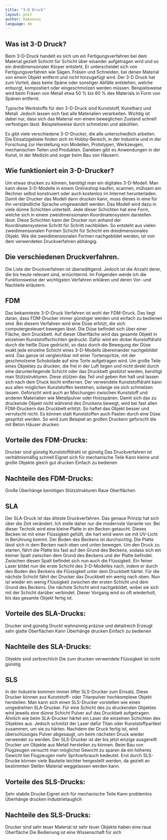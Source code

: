 ```yaml
---
title: "3-D Druck"
layout: post
author: Rakennus
language: de
---
```


## Was ist 3-D Druck?

Beim 3-D-Druck handelt es sich um ein Fertigungsverfahren bei dem Material gezielt Schicht für Schicht über einander aufgetragen wird und so ein dreidimensionaler Körper entsteht.
Er unterscheidet sich von Fertigungsverfahren wie Sägen, Fräsen und Schneiden, bei denen Material von einem Objekt entfernt und nicht hinzugefügt wird. Der 3-D Druck hat zum Vorteil, dass keine Späne oder sonstiger Abfälle entstehen, welche entsorgt, kompostiert oder eingeschmolzen werden müssen. Beispielsweise wird beim Fräsen von Metall etwa 50 % bis 60 % des Materials in Form von Spänen entfernt.

Typische Werkstoffe für den 3-D-Druck sind Kunststoff, Kunstharz und Metall. Jedoch lassen sich fast alle Materialien verarbeiten. Wichtig ist dabei nur, dass sich das Material von einem beweglichen Zustand schnell verfestigen lässt. Beispielsweise durch schmelzen und abkühlen.

Es gibt viele verschiedene 3-D-Drucker, die alle unterschiedlich arbeiten. Die Einsatzgebiete finden sich im Hobby-Bereich, in der Industrie und in der Forschung zur Herstellung von Modellen, Prototypen, Werkzeugen, mechanischen Teilen und Produkten. Daneben gibt es Anwendungen in der Kunst, in der Medizin und sogar beim Bau von Häusern.

## Wie funktioniert ein 3-D-Drucker?

Um etwas drucken zu können, benötigt man ein digitales 3-D-Modell. Man kann diese 3-D-Modelle in einem Onlineshop kaufen, scannen, mühsam am Rechner selbst konstruiert oder auch kostenlos im Internet herunterladen.
Damit der Drucker das Modell dann drucken kann, muss dieses in eine für ihn verständliche Sprache umgewandelt werden. Das Modell wird dazu in viele dünne Schichten unterteilt. Jede dieser Schichten hat eine Form, welche sich in einem zweidimensionalen Koordinatensystem darstellen lässt. Diese Schichten kann der Drucker nun anhand der Koordinatensysteme Schritt für Schritt nachbilden. So entsteht aus vielen zweidimensionalen Formen Schicht für Schicht ein dreidimensionales Objekt. Wie die zweidimensionalen Formen nachgebildet werden, ist von dem verwendeten Druckverfahren abhängig.

## Die verschiedenen Druckverfahren.

Die Liste der Druckverfahren ist überwältigend. Jedoch ist die Anzahl derer, die bis heute relevant sind, ernüchternd. Im Folgenden werde ich die Funktionsweise der wichtigsten Verfahren erklären und deren Vor- und Nachteile erläutern.

## FDM

Das bekannteste 3-D-Druck Verfahren ist wohl der FDM-Druck. Das liegt daran, dass FDM-Drucker immer günstiger werden und einfach zu bedienen sind.
Bei diesem Verfahren wird eine Düse erhitzt, die sich computergesteuert bewegen lässt. Die Düse befindet sich über einer Fläche, dem Druckbett. Auf dieser Oberfläche wird das gesamte Objekt in einzelnen Kunststoffschichten gedruckt. Dafür wird ein dicker Kunstoffdraht durch die heiße Düse gedrückt, so dass durch die Bewegung der Düse exakt jede einzelne Schicht eines 3-D-Modells übereinander nachgebildet wird. Das ganze ist vergleichbar mit einer Tortenspritze, mit der geschmolzene Schokolade auf eine Torte aufgetragen wird.
Um große Teile eines Objektes zu drucken, die frei in der Luft liegen und nicht direkt durch eine darunterliegende Schicht oder das Druckbett gestützt werden, benötigt man Stützstrukturen. Diese stützen das Teil und geben ihm halt und lassen sich nach dem Druck leicht entfernen.
Der verwendete Kunststoffdraht kann aus allen möglichen Kunststoffen bestehen, solange sie sich schmelzen lassen. Geforscht wird auch an Mischungen zwischen Kunststoff und anderen Materialien wie Metallpulver oder Holzspänen.
Damit sich das zu druckende Objekt nicht während des Druckens bewegt, wird bei fast allen FDM-Druckern das Druckbett erhitzt. So haftet das Objekt besser und verrutscht nicht.
Es können statt Kunststoffen auch Pasten durch eine Düse gespritzt werden. So wird zum Beispiel an großen Druckern geforscht die mit Beton Häuser drucken.

## Vorteile des FDM-Drucks:

Drucker sind günstig
Kunststoffdraht ist günstig
Das Druckverfahren ist verhältnismäßig schnell
Eignet sich für mechanische Teile
Kann kleine und große Objekte gleich gut drucken
Einfach zu bedienen

## Nachteile des FDM-Drucks:

Große Überhänge benötigen Stützstrukturen
Raue Oberflächen

## SLA

Der SLA-Druck ist das älteste Druckverfahren. Das genaue Prinzip hat sich über die Zeit verändert. Ich stelle daher nur die modernste Variante vor.
Bei dieser Technik wird eine kleine Platte in ein Becken getaucht. Dieses Becken ist mit einer Flüssigkeit gefüllt, die hart wird wenn sie mit UV-Licht in Berührung kommt. Der Boden des Beckens ist durchsichtig. Die Platte lässt sich in dem Becken nach oben und unten bewegen.
Um den Druck zu starten, fährt die Platte bis fast auf den Grund des Beckens, sodass sich ein kleiner Spalt zwischen dem Grund des Beckens und der Platte befindet. Zwischen diesen Spalt befindet sich nun auch die Flüssigkeit. Ein feiner Laser bildet nun die erste Schicht des 3-D-Modelles nach, indem er durch den Boden des Beckens die Flüssigkeit unter dem Druckbett härtet. Für die nächste Schicht fährt der Drucker das Druckbett ein wenig nach oben. Nun ist wieder ein wenig Flüssigkeit zwischen der ersten Schicht und dem Grund des Beckens. Die nächste Schicht wird nachgebildet, wobei sie sich mit der Schicht darüber verbindet. Dieser Vorgang wird so oft wiederholt, bis das gesamte Objekt fertig ist.

## Vorteile des SLA-Drucks:

Drucker sind günstig
Druckt wahnsinnig präzise und detailreich
Erzeugt sehr glatte Oberflächen
Kann Überhänge drucken
Einfach zu bedienen

## Nachteile des SLA-Drucks:

Objekte sind zerbrechlich
Die zum drucken verwendete Flüssigkeit ist nicht günstig

## SLS

In der Industrie kommen immer öfter SLS-Drucker zum Einsatz. Diese Drucker können aus Kunststoff- oder Titanpulver hochkomplexe Objekt herstellen. Man kann sich einen SLS-Drucker vorstellen wie einen umgedrehten SLA-Drucker. Für eine Schicht des zu druckenden Objektes wird jeweils eine dünne Schicht Pulver auf das Druckbett aufgetragen. Ähnlich wie beim SLA-Drucker härtet ein Laser die einzelnen Schichten des Objektes aus. Jedoch schmilzt der Laser dafür Titan oder Kunststoffpartikel zusammen, um sie zu härten. Nachdem der Druck fertig ist, wird überschüssiges Pulver abgesaugt, um beim nächsten Druck wieder verwendet zu werden.
Der SLS-Drucker ist der bis jetzt einzige ausgereift Drucker um Objekte aus Metall herstellen zu können.
Beim Bau von Flugzeugen versucht man möglichst Gewicht zu sparen da ein höheres Gewicht bei Flugzeugen mehr Spritverbrauch bedeutet. Erst durch SLS-Drucke können viele Bauteile leichter hergestellt werden, da gezielt an bestimmten Stellen Material weggelassen werden kann.

## Vorteile des SLS-Drucks:

Sehr stabile Drucke
Eignet sich für mechanische Teile
Kann problemlos Überhänge drucken
Industrietauglich

## Nachteile des SLS-Drucks:

Drucker sind sehr teuer
Material ist sehr teuer
Objekte haben eine raue Oberfläche
Die Bedienung ist eine Wissenschaft für sich
